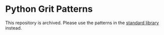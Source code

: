 # Python Grit Patterns

This repository is archived. Please use the patterns in the [standard library](https://github.com/getgrit/stdlib/tree/main/.grit/patterns/python) instead.
